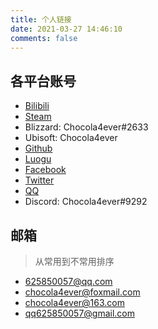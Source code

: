 ```yaml
---
title: 个人链接
date: 2021-03-27 14:46:10
comments: false
---
```

## 各平台账号
- [Bilibili](https://space.bilibili.com/186517328)
- [Steam](https://steamcommunity.com/id/625850057)
- Blizzard: Chocola4ever#2633
- Ubisoft: Chocola4ever
- [Github](https://github.com/Chocola4ever)
- [Luogu](https://www.luogu.com.cn/user/40698)
- [Facebook](https://www.facebook.com/Chocola4ever)
- [Twitter](https://twitter.com/The_Cold_Summer)
- [QQ](http://wpa.qq.com/msgrd?v=3&uin=625850057&site=qq&menu=yes)
- Discord: Chocola4ever#9292

## 邮箱

> 从常用到不常用排序

- 625850057@qq.com
- chocola4ever@foxmail.com
- chocola4ever@163.com
- qq625850057@gmail.com